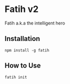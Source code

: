 # Fatih v2
Fatih a.k.a the intelligent hero

## Installation
```
npm install -g fatih
```

## How to Use
```
fatih init
```
